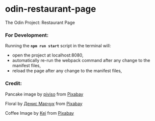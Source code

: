 # odin-restaurant-page

The Odin Project: Restaurant Page

### For Development:

Running the **`npm run start`** script in the terminal will:

- open the project at localhost:8080,
- automatically re-run the webpack command after any change to the manifest files,
- reload the page after any change to the manifest files,

### Credit:

Pancake image by <a href="https://pixabay.com/users/piviso-4138688/?utm_source=link-attribution&utm_medium=referral&utm_campaign=image&utm_content=2291908">piviso</a> from <a href="https://pixabay.com//?utm_source=link-attribution&utm_medium=referral&utm_campaign=image&utm_content=2291908">Pixabay</a>

Floral by <a href="https://pixabay.com/users/manuchi-1728328/?utm_source=link-attribution&utm_medium=referral&utm_campaign=image&utm_content=2622312">Денис Марчук</a> from <a href="https://pixabay.com//?utm_source=link-attribution&utm_medium=referral&utm_campaign=image&utm_content=2622312">Pixabay</a>

Coffee Image by <a href="https://pixabay.com/users/goldenviolinist-26170337/?utm_source=link-attribution&utm_medium=referral&utm_campaign=image&utm_content=7387789">Kei</a> from <a href="https://pixabay.com//?utm_source=link-attribution&utm_medium=referral&utm_campaign=image&utm_content=7387789">Pixabay</a>
